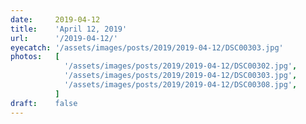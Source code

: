 ```yaml
---
date:     2019-04-12
title:    'April 12, 2019'
url:      '/2019-04-12/'
eyecatch: '/assets/images/posts/2019/2019-04-12/DSC00303.jpg'
photos:   [
            '/assets/images/posts/2019/2019-04-12/DSC00302.jpg',
            '/assets/images/posts/2019/2019-04-12/DSC00303.jpg',
            '/assets/images/posts/2019/2019-04-12/DSC00308.jpg',
          ]
draft:    false
---
```

